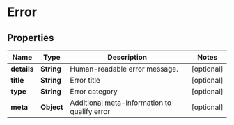 
# Error

## Properties
Name | Type | Description | Notes
------------ | ------------- | ------------- | -------------
**details** | **String** | Human-readable error message. |  [optional]
**title** | **String** | Error title |  [optional]
**type** | **String** | Error category |  [optional]
**meta** | **Object** | Additional meta-information to qualify error |  [optional]



